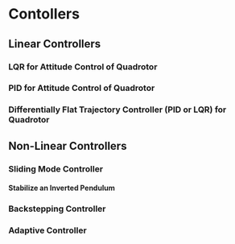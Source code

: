 # Contollers
## Linear Controllers
### LQR for Attitude Control of Quadrotor
### PID for Attitude Control of Quadrotor
### Differentially Flat Trajectory Controller (PID or LQR) for Quadrotor
## Non-Linear Controllers
### Sliding Mode Controller
#### Stabilize an Inverted Pendulum
### Backstepping Controller
### Adaptive Controller
